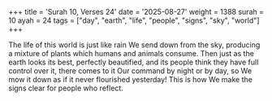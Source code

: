 +++
title = 'Surah 10, Verses 24'
date = '2025-08-27'
weight = 1388
surah = 10
ayah = 24
tags = ["day", "earth", "life", "people", "signs", "sky", "world"]
+++

The life of this world is just like rain We send down from the sky, producing a mixture of plants which humans and animals consume. Then just as the earth looks its best, perfectly beautified, and its people think they have full control over it, there comes to it Our command by night or by day, so We mow it down as if it never flourished yesterday! This is how We make the signs clear for people who reflect.